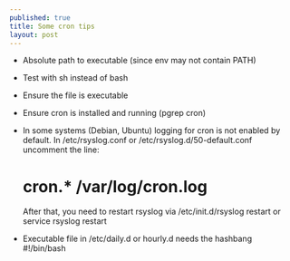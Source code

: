 ```yaml
---
published: true
title: Some cron tips
layout: post
---
```

* Absolute path to executable (since env may not contain PATH)
* Test with sh instead of bash
* Ensure the file is executable
* Ensure cron is installed and running (pgrep cron)
* In some systems (Debian, Ubuntu) logging for cron is not enabled by default. In /etc/rsyslog.conf or /etc/rsyslog.d/50-default.conf uncomment the line:

	# cron.*                          /var/log/cron.log

  After that, you need to restart rsyslog via
	/etc/init.d/rsyslog restart
  or
	service rsyslog restart
* Executable file in /etc/daily.d or hourly.d needs the hashbang #!/bin/bash
